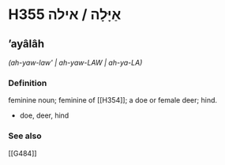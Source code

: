 # H355 אַיָּלָה / אילה

## ʼayâlâh

_(ah-yaw-law' | ah-yaw-LAW | ah-ya-LA)_

### Definition

feminine noun; feminine of [[H354]]; a doe or female deer; hind.

- doe, deer, hind
### See also

[[G484]]

